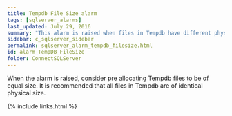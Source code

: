 ```yaml
---
title: ﻿Tempdb File Size alarm
tags: [sqlserver_alarms]
last_updated: July 29, 2016
summary: "This alarm is raised when files in Tempdb have different physical sizes."
sidebar: c_sqlserver_sidebar
permalink: sqlserver_alarm_tempdb_filesize.html
id: alarm_TempDB_FileSize
folder: ConnectSQLServer
---
```




When the alarm is raised, consider pre allocating Tempdb files to be of equal size. It is recommended that all files in Tempdb are of identical physical size.

{% include links.html %}
